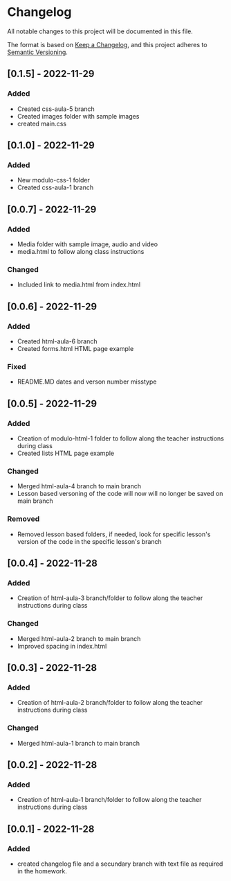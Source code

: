 # Changelog

All notable changes to this project will be documented in this file.

The format is based on [Keep a Changelog](https://keepachangelog.com/en/1.0.0/),
and this project adheres to [Semantic Versioning](https://semver.org/spec/v2.0.0.html).

## [0.1.5] - 2022-11-29

### Added

- Created css-aula-5 branch
- Created images folder with sample images
- created main.css

## [0.1.0] - 2022-11-29

### Added

- New modulo-css-1 folder
- Created css-aula-1 branch

## [0.0.7] - 2022-11-29

### Added

- Media folder with sample image, audio and video
- media.html to follow along class instructions

### Changed

- Included link to media.html from index.html

## [0.0.6] - 2022-11-29

### Added

- Created html-aula-6 branch
- Created forms.html HTML page example

### Fixed

- README.MD dates and verson number misstype

## [0.0.5] - 2022-11-29

### Added

- Creation of modulo-html-1 folder to follow along the teacher instructions during class
- Created lists HTML page example

### Changed

- Merged html-aula-4 branch to main branch
- Lesson based versoning of the code will now will no longer be saved on main branch

### Removed

- Removed lesson based folders, if needed, look for specific lesson's version of the code in the specific lesson's branch 

## [0.0.4] - 2022-11-28

### Added

- Creation of html-aula-3 branch/folder to follow along the teacher instructions during class

### Changed

- Merged html-aula-2 branch to main branch
- Improved spacing in index.html

## [0.0.3] - 2022-11-28

### Added

- Creation of html-aula-2 branch/folder to follow along the teacher instructions during class

### Changed

- Merged html-aula-1 branch to main branch

## [0.0.2] - 2022-11-28

### Added

- Creation of html-aula-1 branch/folder to follow along the teacher instructions during class

## [0.0.1] - 2022-11-28

### Added

- created changelog file and a secundary branch with text file as required in the homework.